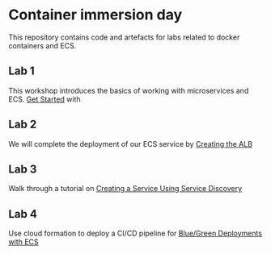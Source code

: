 # Container immersion day

This repository contains code and artefacts for labs related to docker containers and ECS.

## Lab 1

This workshop introduces the basics of working with microservices and ECS.  [Get Started](https://github.com/brightsparc/containerday/tree/master/microservices) with

## Lab 2

We will complete the deployment of our ECS service by  [Creating the ALB](https://github.com/brightsparc/containerday/tree/master/microservices#9-creating-the-alb)

## Lab 3

Walk through a tutorial on [Creating a Service Using Service Discovery](https://docs.aws.amazon.com/AmazonECS/latest/developerguide/create-service-discovery.html)

## Lab 4

Use cloud formation to deploy a CI/CD pipeline for [Blue/Green Deployments with ECS](https://github.com/aws-samples/ecs-blue-green-deployment)
